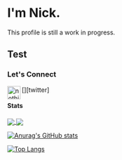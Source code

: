 # I'm Nick. 

This profile is still a work in progress. 

## Test

### Let's Connect
[<img align='left' alt="nothing" width='30px' src='https://cdn.jsdelivr.net/npm/simple-icons@v3/icons/twitter.svg' />][twitter]

#### Stats
<a href="https://github-readme-stats.vercel.app/api?username=ntgong90&theme=github_dark&hide_border=true&count_private=true&show_icons=true">
  <img align="center" src="https://github-readme-stats.vercel.app/api?username=ntgong90&theme=github_dark&hide_border=true&count_private=true&show_icons=true" />
 </a>
<a href="https://github-readme-stats.vercel.app/api/top-langs/?username=ntgong90&theme=github_dark&hide_border=true&layout=compact">
  <img align="center" src="https://github-readme-stats.vercel.app/api/top-langs/?username=ntgong90&theme=github_dark&hide_border=true&layout=compact" />
 </a>


[![Anurag's GitHub stats](https://github-readme-stats.vercel.app/api?username=ntgong90&theme=github_dark&hide_border=true&count_private=true&show_icons=true)](https://github.com/anuraghazra/github-readme-stats)

[![Top Langs](https://github-readme-stats.vercel.app/api/top-langs/?username=ntgong90&theme=github_dark&hide_border=true&layout=compact)](https://github.com/anuraghazra/github-readme-stats)


<!--
[twitter]:https://twitter.com/stopthegong

<br />
**ntgong90/ntgong90** is a ✨ _special_ ✨ repository because its `README.md` (this file) appears on your GitHub profile.

Here are some ideas to get you started:

- 🔭 I’m currently working on ...
- 🌱 I’m currently learning ...
- 👯 I’m looking to collaborate on ...
- 🤔 I’m looking for help with ...
- 💬 Ask me about ...
- 📫 How to reach me: ...
- 😄 Pronouns: ...
- ⚡ Fun fact: ...
-->
